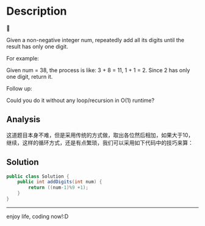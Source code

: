 # Description
:star2:

Given a non-negative integer num, repeatedly add all its digits until the result has only one digit.

For example:

Given num = 38, the process is like: 3 + 8 = 11, 1 + 1 = 2. Since 2 has only one digit, return it.

Follow up:

Could you do it without any loop/recursion in O(1) runtime?

## Analysis
这道题目本身不难，但是采用传统的方式做，取出各位然后相加，如果大于10，继续，这样的循环方式，还是有点繁琐，我们可以采用如下代码中的技巧来算：

## Solution
```java
public class Solution {
    public int addDigits(int num) {
        return ((num-1)%9 +1);
    }
}
```

***
enjoy life, coding now!:D